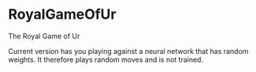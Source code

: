 # RoyalGameOfUr
The Royal Game of Ur

Current version has you playing against a neural network that has random weights. It therefore plays random moves and is not trained. 
